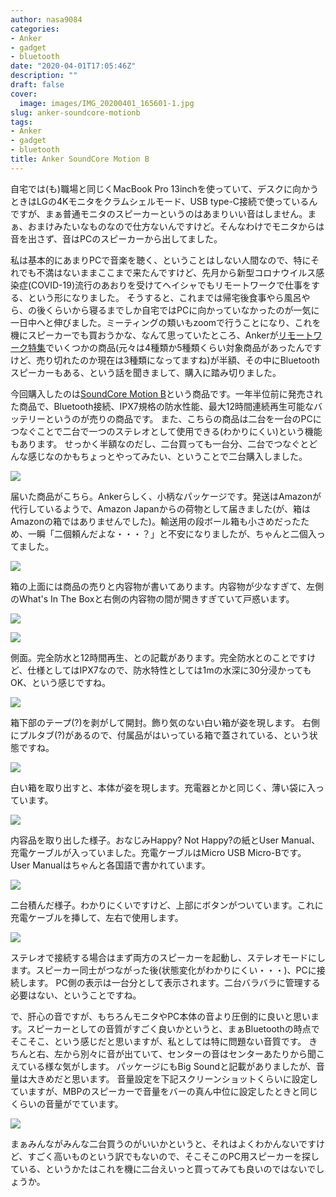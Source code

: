 ```yaml
---
author: nasa9084
categories:
- Anker
- gadget
- bluetooth
date: "2020-04-01T17:05:46Z"
description: ""
draft: false
cover:
  image: images/IMG_20200401_165601-1.jpg
slug: anker-soundcore-motionb
tags:
- Anker
- gadget
- bluetooth
title: Anker SoundCore Motion B
---
```



自宅では(も)職場と同じくMacBook Pro 13inchを使っていて、デスクに向かうときはLGの4Kモニタをクラムシェルモード、USB type-C接続で使っているんですが、まぁ普通モニタのスピーカーというのはあまりいい音はしません。まぁ、おまけみたいなものなので仕方ないんですけど。そんなわけでモニタからは音を出さず、音はPCのスピーカーから出してました。

私は基本的にあまりPCで音楽を聴く、ということはしない人間なので、特にそれでも不満はないままここまで来たんですけど、先月から新型コロナウイルス感染症(COVID-19)流行のあおりを受けてヘイシャでもリモートワークで仕事をする、という形になりました。
そうすると、これまでは帰宅後食事やら風呂やら、の後くらいから寝るまでしか自宅ではPCに向かっていなかったのが一気に一日中へと伸びました。ミーティングの類いもzoomで行うことになり、これを機にスピーカーでも買おうかな、なんて思っていたところ、Ankerが[リモートワーク特集](https://www.ankerjapan.com/category/REMOTEWORKING/)でいくつかの商品(元々は4種類か5種類くらい対象商品があったんですけど、売り切れたのか現在は3種類になってますね)が半額、その中にBluetoothスピーカーもある、という話を聞きまして、購入に踏み切りました。

今回購入したのは[SoundCore Motion B](https://www.ankerjapan.com/item/A3109.html)という商品です。一年半位前に発売された商品で、Bluetooth接続、IPX7規格の防水性能、最大12時間連続再生可能なバッテリーというのが売りの商品です。
また、こちらの商品は二台を一台のPCにつなぐことで二台で一つのステレオとして使用できる(わかりにくい)という機能もあります。
せっかく半額なのだし、二台買っても一台分、二台でつなぐとどんな感じなのかもちょっとやってみたい、ということで二台購入しました。

![](images/IMG_20200401_165119-1.jpg)

届いた商品がこちら。Ankerらしく、小柄なパッケージです。発送はAmazonが代行しているようで、Amazon Japanからの荷物として届きました(が、箱はAmazonの箱ではありませんでした)。輸送用の段ボール箱も小さめだったため、一瞬「二個頼んだよな・・・？」と不安になりましたが、ちゃんと二個入ってました。

![](images/IMG_20200401_165158.jpg)

箱の上面には商品の売りと内容物が書いてあります。内容物が少なすぎて、左側のWhat's In The Boxと右側の内容物の間が開きすぎていて戸惑います。

![](images/IMG_20200401_165205.jpg)

![](images/IMG_20200401_165210.jpg)

側面。完全防水と12時間再生、との記載があります。完全防水とのことですけど、仕様としてはIPX7なので、防水特性としては1mの水深に30分浸かってもOK、という感じですね。

![](images/IMG_20200401_165300.jpg)

箱下部のテープ(?)を剥がして開封。飾り気のない白い箱が姿を現します。
右側にプルタブ(?)があるので、付属品がはいっている箱で蓋されている、という状態ですね。

![](images/IMG_20200401_165305.jpg)

白い箱を取り出すと、本体が姿を現します。充電器とかと同じく、薄い袋に入っています。

![](images/IMG_20200401_165358.jpg)

内容品を取り出した様子。おなじみHappy? Not Happy?の紙とUser Manual、充電ケーブルが入っていました。充電ケーブルはMicro USB Micro-Bです。User Manualはちゃんと各国語で書かれています。

![](images/IMG_20200401_165601.jpg)

二台積んだ様子。わかりにくいですけど、上部にボタンがついています。これに充電ケーブルを挿して、左右で使用します。

![](images/----------2020-04-02-1.59.33.png)

ステレオで接続する場合はまず両方のスピーカーを起動し、ステレオモードにします。スピーカー同士がつながった後(状態変化がわかりにくい・・・)、PCに接続します。
PC側の表示は一台分として表示されます。二台バラバラに管理する必要はない、ということですね。

で、肝心の音ですが、もちろんモニタやPC本体の音より圧倒的に良いと思います。スピーカーとしての音質がすごく良いかというと、まぁBluetoothの時点でそこそこ、という感じだと思いますが、私としては特に問題ない音質です。
きちんと右、左から別々に音が出ていて、センターの音はセンターあたりから聞こえている様な気がします。
パッケージにもBig Soundと記載がありましたが、音量は大きめだと思います。
音量設定を下記スクリーンショットくらいに設定していますが、MBPのスピーカーで音量をバーの真ん中位に設定したときと同じくらいの音量がでています。

![](images/----------2020-04-02-11.58.46.png)

まぁみんながみんな二台買うのがいいかというと、それはよくわかんないですけど、すごく高いものという訳でもないので、そこそこのPC用スピーカーを探している、というかたはこれを機に二台えいっと買ってみても良いのではないでしょうか。




